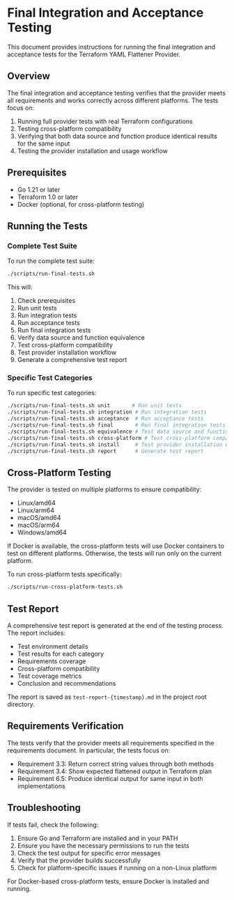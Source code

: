 # Final Integration and Acceptance Testing

This document provides instructions for running the final integration and acceptance tests for the Terraform YAML Flattener Provider.

## Overview

The final integration and acceptance testing verifies that the provider meets all requirements and works correctly across different platforms. The tests focus on:

1. Running full provider tests with real Terraform configurations
2. Testing cross-platform compatibility
3. Verifying that both data source and function produce identical results for the same input
4. Testing the provider installation and usage workflow

## Prerequisites

- Go 1.21 or later
- Terraform 1.0 or later
- Docker (optional, for cross-platform testing)

## Running the Tests

### Complete Test Suite

To run the complete test suite:

```bash
./scripts/run-final-tests.sh
```

This will:
1. Check prerequisites
2. Run unit tests
3. Run integration tests
4. Run acceptance tests
5. Run final integration tests
6. Verify data source and function equivalence
7. Test cross-platform compatibility
8. Test provider installation workflow
9. Generate a comprehensive test report

### Specific Test Categories

To run specific test categories:

```bash
./scripts/run-final-tests.sh unit       # Run unit tests
./scripts/run-final-tests.sh integration # Run integration tests
./scripts/run-final-tests.sh acceptance  # Run acceptance tests
./scripts/run-final-tests.sh final       # Run final integration tests
./scripts/run-final-tests.sh equivalence # Test data source and function equivalence
./scripts/run-final-tests.sh cross-platform # Test cross-platform compatibility
./scripts/run-final-tests.sh install     # Test provider installation workflow
./scripts/run-final-tests.sh report      # Generate test report
```

## Cross-Platform Testing

The provider is tested on multiple platforms to ensure compatibility:

- Linux/amd64
- Linux/arm64
- macOS/amd64
- macOS/arm64
- Windows/amd64

If Docker is available, the cross-platform tests will use Docker containers to test on different platforms. Otherwise, the tests will run only on the current platform.

To run cross-platform tests specifically:

```bash
./scripts/run-cross-platform-tests.sh
```

## Test Report

A comprehensive test report is generated at the end of the testing process. The report includes:

- Test environment details
- Test results for each category
- Requirements coverage
- Cross-platform compatibility
- Test coverage metrics
- Conclusion and recommendations

The report is saved as `test-report-{timestamp}.md` in the project root directory.

## Requirements Verification

The tests verify that the provider meets all requirements specified in the requirements document. In particular, the tests focus on:

- Requirement 3.3: Return correct string values through both methods
- Requirement 3.4: Show expected flattened output in Terraform plan
- Requirement 6.5: Produce identical output for same input in both implementations

## Troubleshooting

If tests fail, check the following:

1. Ensure Go and Terraform are installed and in your PATH
2. Ensure you have the necessary permissions to run the tests
3. Check the test output for specific error messages
4. Verify that the provider builds successfully
5. Check for platform-specific issues if running on a non-Linux platform

For Docker-based cross-platform tests, ensure Docker is installed and running.
